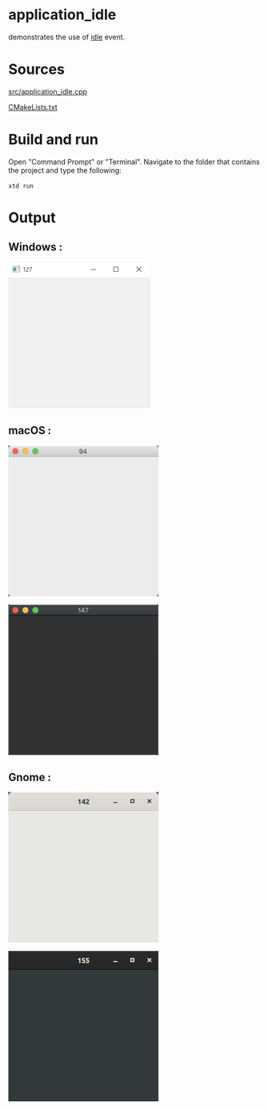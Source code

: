 # application_idle

demonstrates the use of [idle](../../../src/xtd_forms/include/xtd/forms/application.hpp) event.

# Sources

[src/application_idle.cpp](src/application_idle.cpp)

[CMakeLists.txt](CMakeLists.txt)

# Build and run

Open "Command Prompt" or "Terminal". Navigate to the folder that contains the project and type the following:

```shell
xtd run
```

# Output

## Windows :

![Screenshot](../../../docs/pictures/examples/application_idle_w.png)

## macOS :

![Screenshot](../../../docs/pictures/examples/application_idle_m.png)

![Screenshot](../../../docs/pictures/examples/application_idle_md.png)

## Gnome :

![Screenshot](../../../docs/pictures/examples/application_idle_g.png)

![Screenshot](../../../docs/pictures/examples/application_idle_gd.png)
